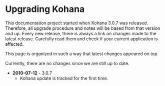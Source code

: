 # Upgrading Kohana

This documentation project started when Kohana 3.0.7 was released. Therefore, all upgrade procedure and notes will be based from that version and up. Every new release, there is always a link on changes made to the latest release. Carefully read them and check if your current application is affected.

This page is organized in such a way that latest changes appeared on top.

Currently, there are no changes since we are still up to date.

* __2010-07-12__ - 3.0.7
	- Kohana update is tracked for the first time.

